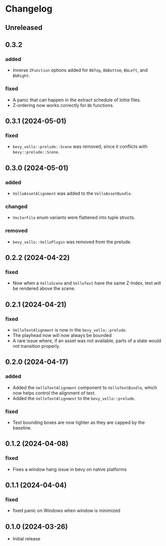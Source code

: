 # Changelog

<!-- Instructions

This changelog follows the patterns described here: <https://keepachangelog.com/en/1.0.0/>.

Subheadings to categorize changes are `added, changed, deprecated, removed, fixed, security`.

-->

## Unreleased

## 0.3.2

### added

- Inverse `ZFunction` options added for `BbTop`, `BbBottom`, `BbLeft`, and `BbRight`.

### fixed

- A panic that can happen in the extract schedule of lottie files.
- Z-ordering now works correctly for `Bb` functions.

## 0.3.1 (2024-05-01)

### fixed

- `bevy_vello::prelude::Scene` was removed, since it conflicts with `bevy::prelude::Scene`.

## 0.3.0 (2024-05-01)

### added

- `VelloAssetAlignment` was added to the `VelloAssetBundle`.

### changed

- `VectorFile` enum variants were flattened into tuple structs.

### removed

- `bevy_vello::VelloPlugin` was removed from the prelude.

## 0.2.2 (2024-04-22)

### fixed

- Now when a `VelloScene` and `VelloText` have the same Z-Index, text will be rendered above the scene.

## 0.2.1 (2024-04-21)

### fixed

- `VelloTextAlignment` is now in the `bevy_vello::prelude`.
- The playhead now will now always be bounded
- A rare issue where, if an asset was not available, parts of a state would not transition properly.

## 0.2.0 (2024-04-17)

### added

- Added the `VelloTextAlignment` component to `VelloTextBundle`, which now helps control the alignment of text.
- Added the `VelloTextAlignment` to the `bevy_vello::prelude`.

### fixed

- Text bounding boxes are now tighter as they are capped by the baseline.

## 0.1.2 (2024-04-08)

### fixed

- Fixes a window hang issue in bevy on native platforms

## 0.1.1 (2024-04-04)

### fixed

- fixed panic on Windows when window is minimized

## 0.1.0 (2024-03-26)

- Initial release
